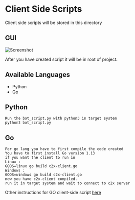 # Client Side Scripts

Client side scripts will be stored in this directory

GUI
----
![Screenshot](https://user-images.githubusercontent.com/61124903/125632382-60309b73-4ced-456e-95b0-64a5f2c015ce.png)

After you have created script it will be in root of project.

Available Languages
----
- Python
- Go

Python
----
    Run the bot_script.py with python3 in target system
    python3 bot_script.py

Go
----
    For go lang you have to first compile the code created
    You have to first install Go version 1.13
    if you want the client to run in
    Linux :
    GOOS=linux go build c2x-client.go
    Windows :
    GOOS=windows go build c2x-client.go
    now you have c2x-client compiled.
    run it in target system and wait to connect to c2x server


Other instructions for GO client-side script [here](https://github.com/nxenon/c2x-client-go) 

